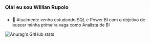 ### Olá! eu sou WIllian Rupolo
###
- 🌱 Atualmente venho estudando SQL e Power BI com o objetivo de buscar minha primeira vaga como Analista de BI

![Anurag's GitHub stats](https://github-readme-stats.vercel.app/api?username=RupoloWillian&show_icons=true&theme=dracula)

